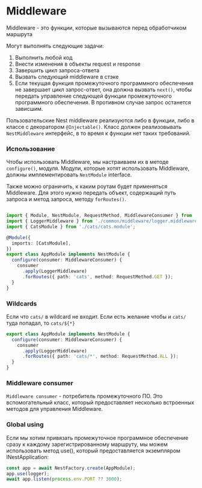 # Middleware 

Middleware - это функции, которые вызываются перед обработчиком маршрута

Могут выполнять следующие задачи: 

1. Выполнить любой код
2. Внести изменения в объекты request и response
3. Завершить цикл запроса-ответа
4. Вызвать следующий middleware в стэке
5. Если текущая функция промежуточного программного обеспечения не завершает цикл запрос-ответ, она должна вызвать `next()`, чтобы передать управление следующей функции промежуточного программного обеспечения. В противном случае запрос останется зависшим.

Пользовательские Nest middleware реализуются либо в функции, либо в классе с декоратором `@Injectable()`. Класс должен реализовывать `NestMiddleware` интерфейс, в то время к функции нет таких требований.  

### Использование

Чтобы использовать Middleware, мы настраиваем их в методе `configure()`, модуля. Модули, которые хотят использовать Middleware, должны имплементировать `NestModule` interface. 

Также можно ограничить, к каким роутам будет применяться Middleware. Для этого нужно передать объект, содержащий путь запроса и метод запроса, методу `forRoutes()`. 

```typescript

import { Module, NestModule, RequestMethod, MiddlewareConsumer } from '@nestjs/common';
import { LoggerMiddleware } from './common/middleware/logger.middleware';
import { CatsModule } from './cats/cats.module';

@Module({
  imports: [CatsModule],
})
export class AppModule implements NestModule {
  configure(consumer: MiddlewareConsumer) {
    consumer
      .apply(LoggerMiddleware)
      .forRoutes({ path: 'cats', method: RequestMethod.GET });
  }
}
```

### Wildcards

Если что `cats/` в wildcard не входит. Если есть желание чтобы и `cats/` туда попадал, то `cats/${*}`
```typescript
export class AppModule implements NestModule {
  configure(consumer: MiddlewareConsumer) {
    consumer
      .apply(LoggerMiddleware)
      .forRoutes({ path: 'cats/*', method: RequestMethod.ALL });
  }
}
```

### Middleware consumer

`Middleware consumer` - потребитель промежуточного ПО. Это вспомогательный класс, который предоставляет несколько встроенных методов для управления Middleware.

### Global using

Если мы хотим привязать промежуточное программное обеспечение сразу к каждому зарегистрированному маршруту, мы можем использовать метод use(), который предоставляется экземпляром INestApplication:

```typescript
const app = await NestFactory.create(AppModule);
app.use(logger);
await app.listen(process.env.PORT ?? 3000);
```

